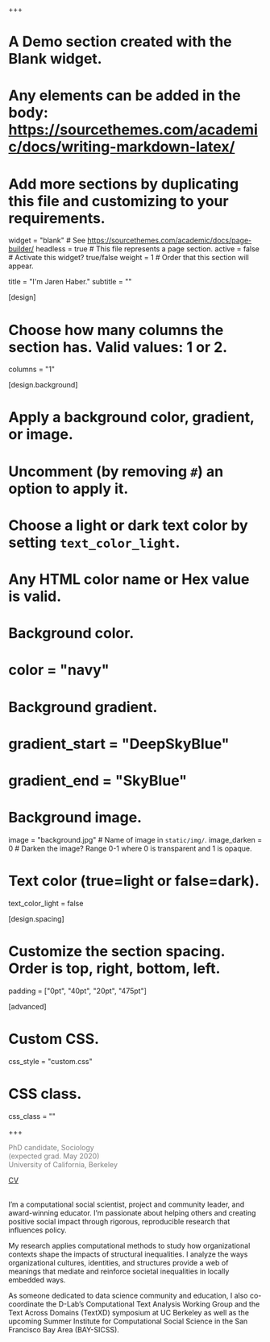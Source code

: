 +++
# A Demo section created with the Blank widget.
# Any elements can be added in the body: https://sourcethemes.com/academic/docs/writing-markdown-latex/
# Add more sections by duplicating this file and customizing to your requirements.

widget = "blank"  # See https://sourcethemes.com/academic/docs/page-builder/
headless = true  # This file represents a page section.
active = false  # Activate this widget? true/false
weight = 1  # Order that this section will appear.

title = "I'm Jaren Haber."
subtitle = ""

[design]
  # Choose how many columns the section has. Valid values: 1 or 2.
  columns = "1"

[design.background]
  # Apply a background color, gradient, or image.
  #   Uncomment (by removing `#`) an option to apply it.
  #   Choose a light or dark text color by setting `text_color_light`.
  #   Any HTML color name or Hex value is valid.

  # Background color.
  # color = "navy"

  # Background gradient.
  # gradient_start = "DeepSkyBlue"
  # gradient_end = "SkyBlue"

  # Background image.
  image = "background.jpg"  # Name of image in `static/img/`.
  image_darken = 0  # Darken the image? Range 0-1 where 0 is transparent and 1 is opaque.

  # Text color (true=light or false=dark).
  text_color_light = false

[design.spacing]
  # Customize the section spacing. Order is top, right, bottom, left.
  padding = ["0pt", "40pt", "20pt", "475pt"]

[advanced]
 # Custom CSS.
 css_style = "custom.css"

 # CSS class.
 css_class = ""
 
+++

<span style="color:gray"> PhD candidate, Sociology</span> <br>
<span style="color:gray"> (expected grad. May 2020)</span><br>
<span style="color:gray"> University of California, Berkeley</span>
<div class="icon-bar">
<a href="files/Jarens_CV_2019.pdf">CV</a>
<a href="https://github.com/jhaber-zz/"><i class="fab fa-github"></i></i></a> 
<a href="https://www.linkedin.com/in/jaren-haber-2b17a85"><i class="fab fa-linkedin"></i></a> 
<a href="https://orcid.org/0000-0002-5093-8895"><i class="fa fa-globe"></i></a>
<a href="https://twitter.com/jhaber43"><i class="fab fa-twitter"></i></a> 
</div>
<br>
<!---->
<!--<font size="3">I'm a computational social scientist, project and community leader, and award-winning educator. I'm passionate about helping others and creating positive social impact through rigorous, reproducible research that influences policy.</font><br><br>-->
<!--<font size="3">My research applies computational methods to study how organizational contexts shape the impacts of structural inequalities. I analyze the ways organizational cultures, identities, and structures provide a web of meanings that mediate and reinforce societal inequalities in locally embedded ways.</font><br><br>-->
<!--<font size="3">As someone dedicated to data science community and education, I also co-coordinate the D-Lab's Computational Text Analysis Working Group and the Text Across Domains (TextXD) symposium at UC Berkeley as well as the upcoming Summer Institute for Computational Social Science in the San Francisco Bay Area (BAY-SICSS).</font>-->

I’m a computational social scientist, project and community leader, and award-winning educator. I’m passionate about helping others and creating positive social impact through rigorous, reproducible research that influences policy.

My research applies computational methods to study how organizational contexts shape the impacts of structural inequalities. I analyze the ways organizational cultures, identities, and structures provide a web of meanings that mediate and reinforce societal inequalities in locally embedded ways.

As someone dedicated to data science community and education, I also co-coordinate the D-Lab’s Computational Text Analysis Working Group and the Text Across Domains (TextXD) symposium at UC Berkeley as well as the upcoming Summer Institute for Computational Social Science in the San Francisco Bay Area (BAY-SICSS).
